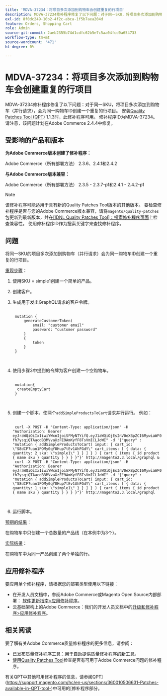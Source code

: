 ```yaml
---
title: 'MDVA-37234：将项目多次添加到购物车会创建重复的行项目'
description: MDVA-37234修补程序修复了以下问题：对于同一SKU，将项目多次添加到购物车（并行请求），会为同一购物车ID创建一个重复的行项目。 安装[Quality Patches Tool (QPT)](https://experienceleague.adobe.com/en/docs/commerce-operations/upgrade-guide/patches/overview) 1.1.3后，即可使用此修补程序。 修补程序ID为MDVA-37234。 请注意，该问题计划在Adobe Commerce 2.4.4中修复。
exl-id: 8f0dc249-10b2-4f2c-abca-1f5b7aea204d
feature: Orders, Shopping Cart
role: Admin
source-git-commit: 2aeb2355b74d1cdfc62b5e7c5aa04fcd0a654733
workflow-type: tm+mt
source-wordcount: '471'
ht-degree: 0%

---
```


# MDVA-37234：将项目多次添加到购物车会创建重复的行项目

MDVA-37234修补程序修复了以下问题：对于同一SKU，将项目多次添加到购物车（并行请求），会为同一购物车ID创建一个重复的行项目。 安装[Quality Patches Tool (QPT)](https://experienceleague.adobe.com/en/docs/commerce-operations/upgrade-guide/patches/overview) 1.1.3时，此修补程序可用。 修补程序ID为MDVA-37234。 请注意，该问题计划在Adobe Commerce 2.4.4中修复。

## 受影响的产品和版本

**为Adobe Commerce版本创建了修补程序：**

Adobe Commerce（所有部署方法） 2.3.6、2.4.1和2.4.2

**与Adobe Commerce版本兼容：**

Adobe Commerce（所有部署方法） 2.3.5 - 2.3.7-p1和2.4.1 - 2.4.2-p1

>[!NOTE]
>
>该修补程序可能适用于具有新的Quality Patches Tool版本的其他版本。 要检查修补程序是否与您的Adobe Commerce版本兼容，请将`magento/quality-patches`包更新到最新版本，并在[[!DNL Quality Patches Tool]：搜索修补程序页面](https://experienceleague.adobe.com/tools/commerce-quality-patches/index.html)上检查兼容性。 使用修补程序ID作为搜索关键字来查找修补程序。

## 问题

将同一SKU的项目多次添加到购物车（并行请求）会为同一购物车ID创建一个重复的行项目。

<u>重现步骤</u>：

1. 使用SKU = simple1创建一个简单的产品。
1. 创建客户。
1. 生成用于发出GraphQL请求的客户令牌。

   <pre>
    <code class="language-graphql">
    mutation {
        generateCustomerToken(
            email: "customer email"
            password: "customer password"
        )
        {
            token
        }
    }
    </code>
    </pre>

1. 使用步骤3中提到的令牌为客户创建一个空购物车。

   <pre>
    <code class="language-graphql">
    mutation{
     createEmptyCart
    }
    </code>
    </pre>

1. 创建一个脚本，使两个`addSimpleProductsToCart`请求并行运行。 例如：

   <pre>
    <code class="language-#!/bin/bash">
    curl -X POST -H "Content-Type: application/json" -H "Authorization: Bearer eyJraWQiOiIxIiwiYWxnIjoiSFMyNTYifQ.eyJ1aWQiOjEsInV0eXBpZCI6MywiaWF0IjoxNjIzOTUyNjcwLCJleHAiOjE2MjM5NTYyNzB9.-fh7ysqiQTAacdB3MVvaXzFE9AmKyfF8TsVmICLJoWI" -d '{"query" : "mutation { addSimpleProductsToCart( input: { cart_id: \"S8dCF7uan1POMy0qY0Hup7tEv1AhFGdY\" cart_items: [ { data: { quantity: 2 sku: \"simple1\" } } ] } ) { cart { items { id product { name sku } quantity } } } }"}' http://magento2.3.local/graphql &
    curl -X POST -H "Content-Type: application/json" -H "Authorization: Bearer eyJraWQiOiIxIiwiYWxnIjoiSFMyNTYifQ.eyJ1aWQiOjEsInV0eXBpZCI6MywiaWF0IjoxNjIzOTUyNjcwLCJleHAiOjE2MjM5NTYyNzB9.-fh7ysqiQTAacdB3MVvaXzFE9AmKyfF8TsVmICLJoWI" -d '{"query" : "mutation { addSimpleProductsToCart( input: { cart_id: \"S8dCF7uan1POMy0qY0Hup7tEv1AhFGdY\" cart_items: [ { data: { quantity: 1 sku: \"simple1\" } } ] } ) { cart { items { id product { name sku } quantity } } } }"}' http://magento2.3.local/graphql
    </code>
    </pre>

1. 运行脚本。

<u>预期的结果</u>：

在购物车中只创建一个总数量的产品线（在本例中为3个）。

<u>实际结果</u>：

在购物车中为同一产品创建了两个单独的行。

## 应用修补程序

要应用单个修补程序，请根据您的部署类型使用以下链接：

* 在开发人员文档中，参阅Adobe Commerce或Magento Open Source内部部署： [软件更新指南>应用修补程序](https://experienceleague.adobe.com/en/docs/commerce-operations/tools/quality-patches-tool/usage)。
* 云基础架构上的Adobe Commerce：我们的开发人员文档中的[升级和修补程序>应用修补程序](https://experienceleague.adobe.com/en/docs/commerce-cloud-service/user-guide/develop/upgrade/apply-patches)。

## 相关阅读

要了解有关Adobe Commerce质量修补程序的更多信息，请参阅：

* [已发布质量修补程序工具：用于自助提供质量修补程序的新工具](/help/announcements/adobe-commerce-announcements/magento-quality-patches-released-new-tool-to-self-serve-quality-patches.md)。
* [使用Quality Patches Tool](/help/support-tools/patches-available-in-qpt-tool/check-patch-for-magento-issue-with-magento-quality-patches.md)检查是否有可用于Adobe Commerce问题的修补程序。

有关QPT中其他可用修补程序的信息，请参阅QPT](https://support.magento.com/hc/en-us/sections/360010506631-Patches-available-in-QPT-tool-)中可用的[修补程序部分。
